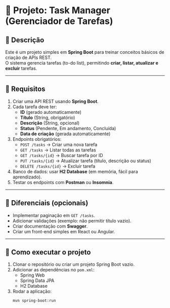 # 📌 Projeto: Task Manager (Gerenciador de Tarefas)

## 📖 Descrição
Este é um projeto simples em **Spring Boot** para treinar conceitos básicos de criação de APIs REST.  
O sistema gerencia tarefas (to-do list), permitindo **criar, listar, atualizar e excluir** tarefas.

---

## 🔹 Requisitos
1. Criar uma API REST usando **Spring Boot**.
2. Cada tarefa deve ter:
    - **ID** (gerado automaticamente)
    - **Título** (String, obrigatório)
    - **Descrição** (String, opcional)
    - **Status** (Pendente, Em andamento, Concluída)
    - **Data de criação** (gerada automaticamente)
3. Endpoints obrigatórios:
    - `POST /tasks` → Criar uma nova tarefa
    - `GET /tasks` → Listar todas as tarefas
    - `GET /tasks/{id}` → Buscar tarefa por ID
    - `PUT /tasks/{id}` → Atualizar tarefa (título, descrição ou status)
    - `DELETE /tasks/{id}` → Excluir tarefa
4. Banco de dados: usar **H2 Database** (em memória, fácil para aprendizado).
5. Testar os endpoints com **Postman** ou **Insomnia**.

---

## 🔹 Diferenciais (opcionais)
- Implementar paginação em `GET /tasks`.
- Adicionar validações (exemplo: não permitir título vazio).
- Criar documentação com **Swagger**.
- Criar um front-end simples em React ou Angular.

---

## 🚀 Como executar o projeto
1. Clonar o repositório ou criar um projeto Spring Boot vazio.
2. Adicionar as dependências no `pom.xml`:
    - Spring Web
    - Spring Data JPA
    - H2 Database
3. Rodar a aplicação:
   ```bash
   mvn spring-boot:run
